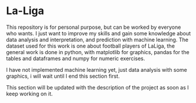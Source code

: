 # La-Liga
 This repository is for personal purpose, but can be worked by everyone who wants. I just want to improve my skills and gain some knowledge about data analysis and interpretation, and prediction with machine learning.
The dataset used for this work is one about football players of LaLiga, the general work is done in python, with matplotlib for graphics, pandas for the tables and dataframes and numpy for numeric exercises.

I have not implemented machine learning yet, just data analysis with some graphics, i will wait until I end this section first.

This section will be updated with the description of the project as soon as I keep working on it.